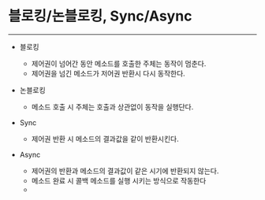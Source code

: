 # 블로킹/논블로킹, Sync/Async

---

- 블로킹
  - 제어권이 넘어간 동안 메소드를 호출한 주체는 동작이 멈춘다.
  - 제어권을 넘긴 메소드가 저어권 반환시 다시 동작한다.

- 논블로킹
  - 메소드 호출 시 주체는 호출과 상관없이 동작을 실행단다.

- Sync
  - 제어권 반환 시 메소드의 결과값을 같이 반환시킨다.

- Async
  - 제어권의 반환과 메소드의 결과값이 같은 시기에 반환되지 않는다.
  - 메소드 완료 시 콜백 메소드를 실행 시키는 방식으로 작동한다
  - 